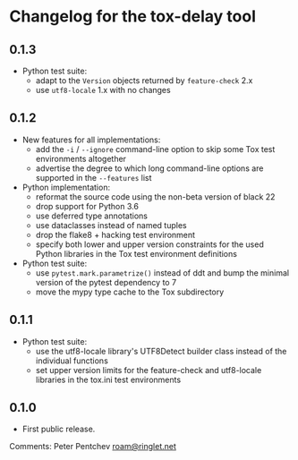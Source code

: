 # Changelog for the tox-delay tool

## 0.1.3

- Python test suite:
  - adapt to the `Version` objects returned by `feature-check` 2.x
  - use `utf8-locale` 1.x with no changes

## 0.1.2

- New features for all implementations:
  - add the `-i` / `--ignore` command-line option to skip some Tox
    test environments altogether
  - advertise the degree to which long command-line options are
    supported in the `--features` list
- Python implementation:
  - reformat the source code using the non-beta version of black 22
  - drop support for Python 3.6
  - use deferred type annotations
  - use dataclasses instead of named tuples
  - drop the flake8 + hacking test environment
  - specify both lower and upper version constraints for the used
    Python libraries in the Tox test environment definitions
- Python test suite:
  - use `pytest.mark.parametrize()` instead of ddt and bump the minimal
    version of the pytest dependency to 7
  - move the mypy type cache to the Tox subdirectory

## 0.1.1

- Python test suite:
  - use the utf8-locale library's UTF8Detect builder class instead of
    the individual functions
  - set upper version limits for the feature-check and utf8-locale
    libraries in the tox.ini test environments

## 0.1.0

- First public release.

Comments: Peter Pentchev <roam@ringlet.net>
